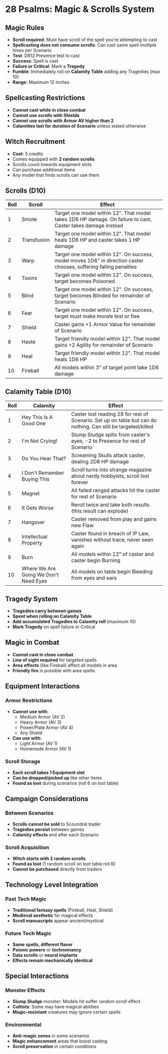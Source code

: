 # 28 Psalms: Magic & Scrolls System

## Magic Rules
- **Scroll required**: Must have scroll of the spell you're attempting to cast
- **Spellcasting does not consume scrolls**: Can cast same spell multiple times per Scenario
- **Test**: DR12 Presence test to cast
- **Success**: Spell is cast
- **Failure or Critical**: Mark a **Tragedy**
- **Fumble**: Immediately roll on **Calamity Table** adding any Tragedies (max 10)
- **Range**: Maximum 12 inches

## Spellcasting Restrictions
- **Cannot cast while in close combat**
- **Cannot use scrolls with Shields**
- **Cannot use scrolls with Armor AV higher than 2**
- **Calamities last for duration of Scenario** unless stated otherwise

## Witch Recruitment
- **Cost**: 5 credits
- Comes equipped with **2 random scrolls**
- Scrolls count towards equipment slots
- Can purchase additional items
- Any model that finds scrolls can use them

## Scrolls (D10)

| Roll | Scroll | Effect |
|------|--------|--------|
| 1 | Smote | Target one model within 12". That model takes 1D6 HP damage. On failure to cast, Caster takes damage instead |
| 2 | Transfusion | Target one model within 12". That model heals 1D6 HP and caster takes 1 HP damage |
| 3 | Warp | Target one model within 12". On success, model moves 1D6" in direction caster chooses, suffering falling penalties |
| 4 | Toxins | Target one model within 12". On success, target becomes Poisoned |
| 5 | Blind | Target one model within 12". On success, target becomes Blinded for remainder of Scenario |
| 6 | Fear | Target one model within 12". On success, target must make morale test or flee |
| 7 | Shield | Caster gains +1 Armor Value for remainder of Scenario |
| 8 | Haste | Target friendly model within 12". That model gains +2 Agility for remainder of Scenario |
| 9 | Heal | Target friendly model within 12". That model heals 1D6 HP |
| 10 | Fireball | All models within 3" of target point take 1D6 damage |

## Calamity Table (D10)

| Roll | Calamity | Effect |
|------|----------|--------|
| 1 | Hey This Is A Good One | Caster lost reading 28 for rest of Scenario. Set up on table but can do nothing. Can still be targeted/killed |
| 2 | I'm Not Crying! | Slump Sludge spills from caster's eyes, -2 to Presence for rest of Scenario |
| 3 | Do You Hear That? | Screaming Skulls attack caster, dealing 2D8 HP damage |
| 4 | I Don't Remember Buying This | Scroll turns into strange magazine about nerdy hobbyists, scroll lost forever |
| 5 | Magnet | All failed ranged attacks hit the caster for rest of Scenario |
| 6 | It Gets Worse | Reroll twice and take both results (this result can explode) |
| 7 | Hangover | Caster removed from play and gains new Flaw |
| 8 | Intellectual Property | Caster found in breach of IP Law, vanishes without trace, never seen again |
| 9 | Burn | All models within 12" of caster and caster begin Burning |
| 10 | Where We Are Going We Don't Need Eyes | All models on table begin Bleeding from eyes and ears |

## Tragedy System
- **Tragedies carry between games**
- **Spent when rolling on Calamity Table**
- **Add accumulated Tragedies to Calamity roll** (maximum 10)
- **Mark Tragedy** on spell failure or Critical

## Magic in Combat
- **Cannot cast in close combat**
- **Line of sight required** for targeted spells
- **Area effects** (like Fireball) affect all models in area
- **Friendly fire** is possible with area spells

## Equipment Interactions

### Armor Restrictions
- **Cannot use with**:
  - Medium Armor (AV 2)
  - Heavy Armor (AV 3)
  - Power/Plate Armor (AV 4)
  - Any Shield
- **Can use with**:
  - Light Armor (AV 1)
  - Homemade Armor (AV 1)

### Scroll Storage
- **Each scroll takes 1 Equipment slot**
- **Can be dropped/picked up** like other items
- **Found as loot** during scenarios (roll 6 on loot table)

## Campaign Considerations

### Between Scenarios
- **Scrolls cannot be sold** to Scoundrel trader
- **Tragedies persist** between games
- **Calamity effects** end after each Scenario

### Scroll Acquisition
- **Witch starts with 2 random scrolls**
- **Found as loot** (1 random scroll on loot table roll 6)
- **Cannot be purchased** directly from traders

## Technology Level Integration

### Past Tech Magic
- **Traditional fantasy spells** (Fireball, Heal, Shield)
- **Medieval aesthetic** for magical effects
- **Scroll manuscripts** appear ancient/mystical

### Future Tech Magic
- **Same spells, different flavor**
- **Psionic powers** or **technomancy**
- **Data scrolls** or **neural implants**
- **Effects remain mechanically identical**

## Special Interactions

### Monster Effects
- **Slump Sludge** monster: Models hit suffer random scroll effect
- **Cultists**: Some may have magical abilities
- **Magic-resistant** creatures may ignore certain spells

### Environmental
- **Anti-magic zones** in some scenarios
- **Magic enhancement** areas that boost casting
- **Scroll preservation** in certain conditions